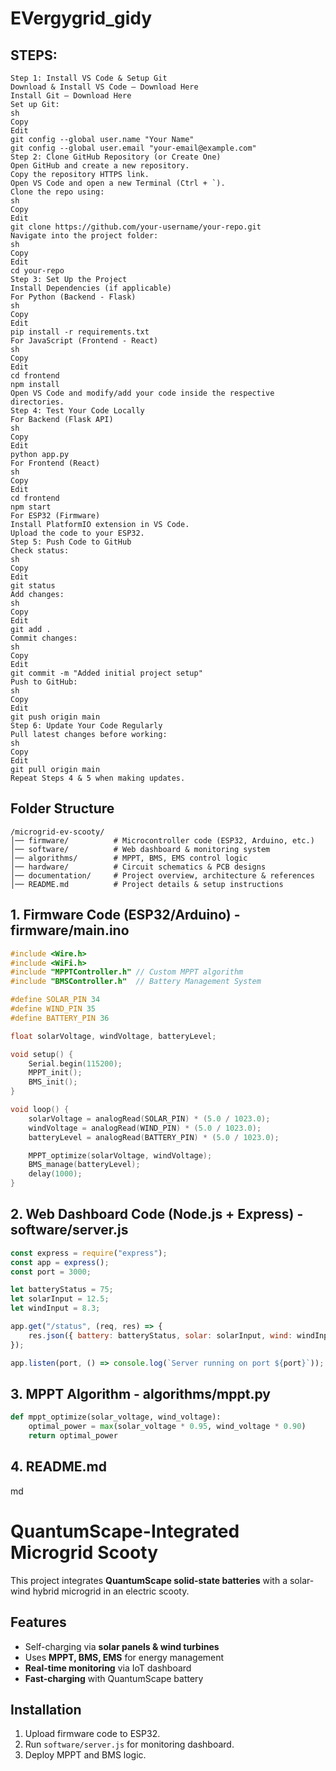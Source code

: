 # EVergygrid_gidy

## STEPS:
```
Step 1: Install VS Code & Setup Git
Download & Install VS Code – Download Here
Install Git – Download Here
Set up Git:
sh
Copy
Edit
git config --global user.name "Your Name"
git config --global user.email "your-email@example.com"
Step 2: Clone GitHub Repository (or Create One)
Open GitHub and create a new repository.
Copy the repository HTTPS link.
Open VS Code and open a new Terminal (Ctrl + `).
Clone the repo using:
sh
Copy
Edit
git clone https://github.com/your-username/your-repo.git
Navigate into the project folder:
sh
Copy
Edit
cd your-repo
Step 3: Set Up the Project
Install Dependencies (if applicable)
For Python (Backend - Flask)
sh
Copy
Edit
pip install -r requirements.txt
For JavaScript (Frontend - React)
sh
Copy
Edit
cd frontend
npm install
Open VS Code and modify/add your code inside the respective directories.
Step 4: Test Your Code Locally
For Backend (Flask API)
sh
Copy
Edit
python app.py
For Frontend (React)
sh
Copy
Edit
cd frontend
npm start
For ESP32 (Firmware)
Install PlatformIO extension in VS Code.
Upload the code to your ESP32.
Step 5: Push Code to GitHub
Check status:
sh
Copy
Edit
git status
Add changes:
sh
Copy
Edit
git add .
Commit changes:
sh
Copy
Edit
git commit -m "Added initial project setup"
Push to GitHub:
sh
Copy
Edit
git push origin main
Step 6: Update Your Code Regularly
Pull latest changes before working:
sh
Copy
Edit
git pull origin main
Repeat Steps 4 & 5 when making updates.
```
## Folder Structure
```
/microgrid-ev-scooty/
│── firmware/          # Microcontroller code (ESP32, Arduino, etc.)
│── software/          # Web dashboard & monitoring system
│── algorithms/        # MPPT, BMS, EMS control logic
│── hardware/          # Circuit schematics & PCB designs
│── documentation/     # Project overview, architecture & references
│── README.md          # Project details & setup instructions
```

## 1. Firmware Code (ESP32/Arduino) - firmware/main.ino
~~~cpp
#include <Wire.h>
#include <WiFi.h>
#include "MPPTController.h" // Custom MPPT algorithm
#include "BMSController.h"  // Battery Management System

#define SOLAR_PIN 34
#define WIND_PIN 35
#define BATTERY_PIN 36

float solarVoltage, windVoltage, batteryLevel;

void setup() {
    Serial.begin(115200);
    MPPT_init();
    BMS_init();
}

void loop() {
    solarVoltage = analogRead(SOLAR_PIN) * (5.0 / 1023.0);
    windVoltage = analogRead(WIND_PIN) * (5.0 / 1023.0);
    batteryLevel = analogRead(BATTERY_PIN) * (5.0 / 1023.0);

    MPPT_optimize(solarVoltage, windVoltage);
    BMS_manage(batteryLevel);
    delay(1000);
}
~~~

## 2. Web Dashboard Code (Node.js + Express) - software/server.js
~~~javascript
const express = require("express");
const app = express();
const port = 3000;

let batteryStatus = 75;
let solarInput = 12.5;
let windInput = 8.3;

app.get("/status", (req, res) => {
    res.json({ battery: batteryStatus, solar: solarInput, wind: windInput });
});

app.listen(port, () => console.log(`Server running on port ${port}`));
~~~

## 3. MPPT Algorithm - algorithms/mppt.py
~~~python
def mppt_optimize(solar_voltage, wind_voltage):
    optimal_power = max(solar_voltage * 0.95, wind_voltage * 0.90)
    return optimal_power
~~~

## 4. README.md
md
# QuantumScape-Integrated Microgrid Scooty
This project integrates **QuantumScape solid-state batteries** with a solar-wind hybrid microgrid in an electric scooty.

## Features
- Self-charging via **solar panels & wind turbines**
- Uses **MPPT, BMS, EMS** for energy management
- **Real-time monitoring** via IoT dashboard
- **Fast-charging** with QuantumScape battery

## Installation
1. Upload firmware code to ESP32.
2. Run `software/server.js` for monitoring dashboard.
3. Deploy MPPT and BMS logic.


